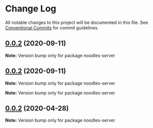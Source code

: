 # Change Log

All notable changes to this project will be documented in this file.
See [Conventional Commits](https://conventionalcommits.org) for commit guidelines.

## [0.0.2](https://github.com/geallenboy/noodles/compare/noodles-server@0.0.4...noodles-server@0.0.2) (2020-09-11)

**Note:** Version bump only for package noodles-server





## [0.0.2](https://github.com/geallenboy/noodles/compare/noodles-server@0.0.4...noodles-server@0.0.2) (2020-09-11)

**Note:** Version bump only for package noodles-server






**Note:** Version bump only for package noodles-server





## [0.0.2](https://github.com/geallenboy/noodles/compare/noodles-server@0.0.7...noodles-server@0.0.2) (2020-04-28)

**Note:** Version bump only for package noodles-server
